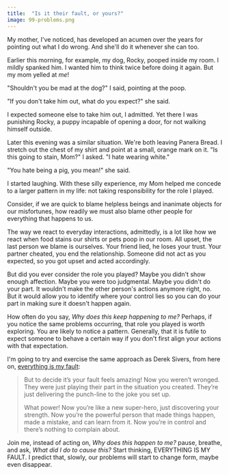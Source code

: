 ```yaml
---
title:  "Is it their fault, or yours?" 
image: 99-problems.png
--- 
```

My mother, I've noticed, has developed an acumen over the years for pointing out what I do wrong. And she'll do it whenever she can too.  

Earlier this morning, for example, my dog, Rocky, pooped inside my room. I mildly spanked him. I wanted him to think twice before doing it again. But my mom yelled at *me*!

"Shouldn't you be mad at the dog?" I said, pointing at the poop.  

"If you don't take him out, what do you expect?" she said. 

I expected someone else to take him out, I admitted. Yet there I was punishing Rocky, a puppy incapable of opening a door, for not walking himself outside. 

Later this evening was a similar situation. We're both leaving Panera Bread. I stretch out the chest of my shirt and point at a small, orange mark on it. "Is this going to stain, Mom?" I asked. "I hate wearing white."

"You hate being a pig, you mean!" she said. 

I started laughing. With these silly experience, my Mom helped me concede to a larger pattern in my life: not taking responsibility for the role I played.

Consider, if we are quick to blame helpless beings and inanimate objects for our misfortunes, how readily we must also blame other people for everything that happens to us.

The way we react to everyday interactions, admittedly, is a lot like how we react when food stains our shirts or pets poop in our room. All upset, the last person we blame is ourselves. Your friend lied, he loses your trust. Your partner cheated, you end the relationship. Someone did not act as you expected, so you got upset and acted accordingly. 

But did you ever consider the role you played? Maybe you didn't show enough affection. Maybe you were too judgmental. Maybe you didn't do your part. It wouldn't make the other person's actions anymore right, no. But it would allow you to identify where your control lies so you can do your part in making sure it doesn't happen again. 

How often do you say, *Why does this keep happening to me?* Perhaps, if you notice the same problems occurring, that role you played is worth exploring. You are likely to notice a pattern. Generally, that it is futile to expect someone to behave a certain way if you don't first align your actions with that expectation. 

I'm going to try and exercise the same approach as Derek Sivers, from here on, [everything is my fault](https://sivers.org/my-fault):

>But to decide it’s your fault feels amazing! Now you weren’t wronged. They were just playing their part in the situation you created. They’re just delivering the punch-line to the joke you set up.
>
>What power! Now you’re like a new super-hero, just discovering your strength. Now you’re the powerful person that made things happen, made a mistake, and can learn from it. Now you’re in control and there’s nothing to complain about.

Join me, instead of acting on, *Why does this happen to me?* pause, breathe, and ask, *What did I do to cause this?* Start thinking, EVERYTHING IS MY FAULT. I predict that, slowly, our problems will start to change form, maybe even disappear. 


